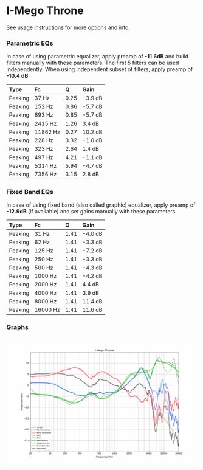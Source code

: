 # I-Mego Throne
See [usage instructions](https://github.com/jaakkopasanen/AutoEq#usage) for more options and info.

### Parametric EQs
In case of using parametric equalizer, apply preamp of **-11.6dB** and build filters manually
with these parameters. The first 5 filters can be used independently.
When using independent subset of filters, apply preamp of **-10.4 dB**.

| Type    | Fc       |    Q | Gain    |
|:--------|:---------|:-----|:--------|
| Peaking | 37 Hz    | 0.25 | -3.9 dB |
| Peaking | 152 Hz   | 0.86 | -5.7 dB |
| Peaking | 693 Hz   | 0.85 | -5.7 dB |
| Peaking | 2415 Hz  | 1.26 | 3.4 dB  |
| Peaking | 11862 Hz | 0.27 | 10.2 dB |
| Peaking | 228 Hz   | 3.32 | -1.0 dB |
| Peaking | 323 Hz   | 2.64 | 1.4 dB  |
| Peaking | 497 Hz   | 4.21 | -1.1 dB |
| Peaking | 5314 Hz  | 5.94 | -4.7 dB |
| Peaking | 7356 Hz  | 3.15 | 2.8 dB  |

### Fixed Band EQs
In case of using fixed band (also called graphic) equalizer, apply preamp of **-12.9dB**
(if available) and set gains manually with these parameters.

| Type    | Fc       |    Q | Gain    |
|:--------|:---------|:-----|:--------|
| Peaking | 31 Hz    | 1.41 | -4.0 dB |
| Peaking | 62 Hz    | 1.41 | -3.3 dB |
| Peaking | 125 Hz   | 1.41 | -7.2 dB |
| Peaking | 250 Hz   | 1.41 | -3.3 dB |
| Peaking | 500 Hz   | 1.41 | -4.3 dB |
| Peaking | 1000 Hz  | 1.41 | -4.2 dB |
| Peaking | 2000 Hz  | 1.41 | 4.4 dB  |
| Peaking | 4000 Hz  | 1.41 | 3.9 dB  |
| Peaking | 8000 Hz  | 1.41 | 11.4 dB |
| Peaking | 16000 Hz | 1.41 | 11.6 dB |

### Graphs
![](./I-Mego%20Throne.png)